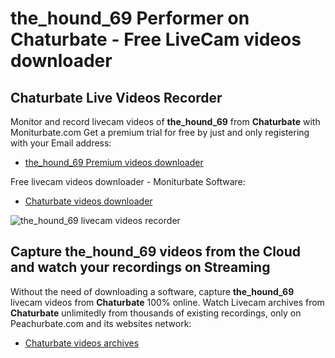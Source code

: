 # the_hound_69 Performer on Chaturbate - Free LiveCam videos downloader

## Chaturbate Live Videos Recorder

Monitor and record livecam videos of **the_hound_69** from **Chaturbate** with Moniturbate.com
Get a premium trial for free by just and only registering with your Email address:
* [the_hound_69 Premium videos downloader](https://moniturbate.com/request-demo-licence-key.html)

Free livecam videos downloader - Moniturbate Software:
* [Chaturbate videos downloader](https://moniturbate.com/moniturbate-download-software.html)

![the_hound_69 livecam videos recorder](https://peachurnet.com/templates/moniturbate-software.png)


## Capture the_hound_69 videos from the Cloud and watch your recordings on Streaming

Without the need of downloading a software, capture **the_hound_69** livecam videos from **Chaturbate** 100% online.
Watch Livecam archives from **Chaturbate** unlimitedly from thousands of existing recordings, only on Peachurbate.com and its websites network:
* [Chaturbate videos archives](https://peachurnet.com/)